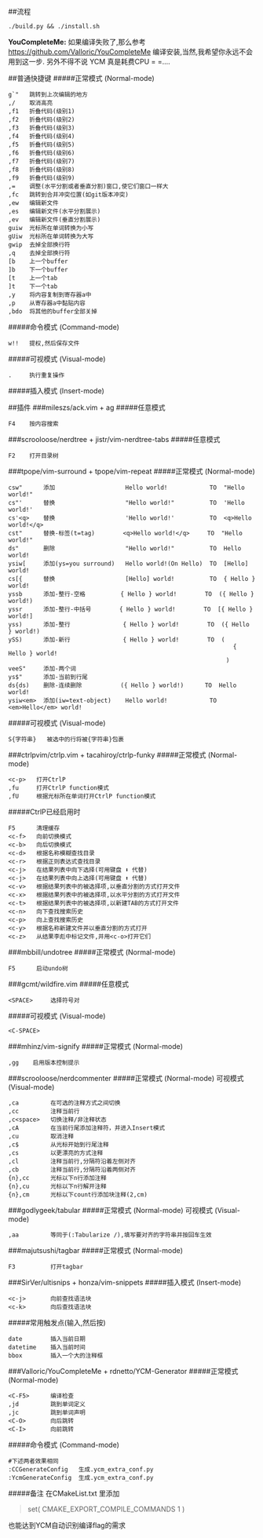 ##流程
```shell
./build.py && ./install.sh
```
**YouCompleteMe:**
如果编译失败了,那么参考 https://github.com/Valloric/YouCompleteMe 编译安装,当然,我希望你永远不会用到这一步.
另外不得不说 YCM 真是耗费CPU = =....

##普通快捷键
#####正常模式 (Normal-mode)
```
g`"   跳转到上次编辑的地方
,/    取消高亮
,f1   折叠代码(级别1)
,f2   折叠代码(级别2)
,f3   折叠代码(级别3)
,f4   折叠代码(级别4)
,f5   折叠代码(级别5)
,f6   折叠代码(级别6)
,f7   折叠代码(级别7)
,f8   折叠代码(级别8)
,f9   折叠代码(级别9)
,=    调整(水平分割或者垂直分割)窗口,使它们窗口一样大
,fc   跳转到合并冲突位置(如git版本冲突)
,ew   编辑新文件
,es   编辑新文件(水平分割展示)
,ev   编辑新文件(垂直分割展示)
guiw  光标所在单词转换为小写
gUiw  光标所在单词转换为大写
gwip  去掉全部换行符
,q    去掉全部换行符
[b    上一个buffer
]b    下一个buffer
[t    上一个tab
]t    下一个tab
,y    将内容复制到寄存器a中
,p    从寄存器a中黏贴内容
,bdo  将其他的buffer全部关掉
```
#####命令模式 (Command-mode)
```
w!!   提权,然后保存文件
```
#####可视模式 (Visual-mode)
```
.     执行重复操作
```
#####插入模式 (Insert-mode)


##插件
###mileszs/ack.vim + ag
#####任意模式
```
F4    按内容搜索
```
###scrooloose/nerdtree + jistr/vim-nerdtree-tabs
#####任意模式
```
F2    打开目录树
```
###tpope/vim-surround + tpope/vim-repeat
#####正常模式 (Normal-mode)
```
csw"      添加                    Hello world!            TO  "Hello world!"
cs"'      替换                    "Hello world!"          TO  'Hello world!'
cs'<q>    替换                    'Hello world!'          TO  <q>Hello world!</q>
cst"      替换-标签(t=tag)        <q>Hello world!</q>     TO  "Hello world!"
ds"       删除                    "Hello world!"          TO  Hello world!
ysiw[     添加(ys=you surround)   Hello world!(On Hello)  TO  [Hello] world!
cs[{      替换                    [Hello] world!          TO  { Hello } world!
yssb      添加-整行-空格          { Hello } world!        TO  ({ Hello } world!)
yssr      添加-整行-中括号        { Hello } world!        TO  [{ Hello } world!]
yss)      添加-整行               { Hello } world!        TO  ({ Hello } world!)
ySS)      添加-新行               { Hello } world!        TO  (
                                                                { Hello } world!
                                                              )
veeS"     添加-两个词
ys$"      添加-当前到行尾
ds{ds)    删除-连续删除           ({ Hello } world!)      TO  Hello world!
ysiw<em>  添加(iw=text-object)    Hello world!            TO  <em>Hello</em> world!
```
#####可视模式 (Visual-mode)
```
S{字符串}   被选中的行将被{字符串}包裹
```
###ctrlpvim/ctrlp.vim + tacahiroy/ctrlp-funky
#####正常模式 (Normal-mode)
```
<c-p>   打开CtrlP
,fu     打开CtrlP function模式
,fU     根据光标所在单词打开CtrlP function模式
```
#####CtrlP已经启用时
```
F5      清理缓存
<c-f>   向前切换模式
<c-b>   向后切换模式
<c-d>   根据名称模糊查找目录
<c-r>   根据正则表达式查找目录
<c-j>   在结果列表中向下选择(可用键盘 ⬇ 代替)
<c-j>   在结果列表中向上选择(可用键盘 ⬆ 代替)
<c-v>   根据结果列表中的被选择项,以垂直分割的方式打开文件
<c-x>   根据结果列表中的被选择项,以水平分割的方式打开文件
<c-t>   根据结果列表中的被选择项,以新建TAB的方式打开文件
<c-n>   向下查找搜索历史
<c-p>   向上查找搜索历史
<c-y>   根据名称新建文件并以垂直分割的方式打开
<c-z>   从结果李彪中标记文件,并用<c-o>打开它们
```
###mbbill/undotree
#####正常模式 (Normal-mode)
```
F5      启动undo树
```
###gcmt/wildfire.vim
#####任意模式
```
<SPACE>     选择符号对
```
#####可视模式 (Visual-mode)
```
<C-SPACE>
```
###mhinz/vim-signify
#####正常模式 (Normal-mode)
```
,gg    启用版本控制提示
```
###scrooloose/nerdcommenter
#####正常模式 (Normal-mode) 可视模式 (Visual-mode)
```
,ca         在可选的注释方式之间切换
,cc         注释当前行
,c<space>   切换注释/非注释状态
,cA         在当前行尾添加注释符，并进入Insert模式
,cu         取消注释
,c$         从光标开始到行尾注释
,cs         以更漂亮的方式注释
,cl         注释当前行,分隔符沿着左侧对齐
,cb         注释当前行,分隔符沿着两侧对齐
{n},cc      光标以下n行添加注释
{n},cu      光标以下n行解开注释
{n},cm      光标以下count行添加块注释(2,cm)
```

###godlygeek/tabular
#####正常模式 (Normal-mode) 可视模式 (Visual-mode)
```
,aa         等同于(:Tabularize /),填写要对齐的字符串并按回车生效
```
###majutsushi/tagbar
#####正常模式 (Normal-mode)
```
F3          打开tagbar
```
###SirVer/ultisnips + honza/vim-snippets
#####插入模式 (Insert-mode)
```
<c-j>       向前查找语法块
<c-k>       向后查找语法块
```
#####常用触发点(输入,然后按<c-j>)
```
date        插入当前日期
datetime    插入当前时间
bbox        插入一个大的注释框

```
###Valloric/YouCompleteMe + rdnetto/YCM-Generator
#####正常模式 (Normal-mode)
```
<C-F5>      编译检查
,jd         跳到单词定义
,jc         跳到单词声明
<C-O>       向后跳转
<C-I>       向前跳转
```
#####命令模式 (Command-mode)
```
#下述两者效果相同
:CCGenerateConfig   生成.ycm_extra_conf.py
:YcmGenerateConfig  生成.ycm_extra_conf.py
```
#####备注
在CMakeList.txt 里添加
>set( CMAKE_EXPORT_COMPILE_COMMANDS 1 )

也能达到YCM自动识别编译flag的需求